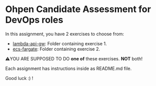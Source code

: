 # Ohpen Candidate Assessment for DevOps roles 

In this assignment, you have 2 exercises to choose from:

- [lambda-api-gw](https://github.com/ohpensource/platform-candidate-assessment/tree/main/lambda-api-gw): Folder containing exercise 1.
- [ecs-fargate](https://github.com/ohpensource/platform-candidate-assessment/tree/main/ecs-fargate): Folder containing exercise 2.


⚠️YOU ARE SUPPOSED TO DO **one of** these exercises. **NOT** both!

Each assignment has instructions inside as README.md file.

Good luck :) !
